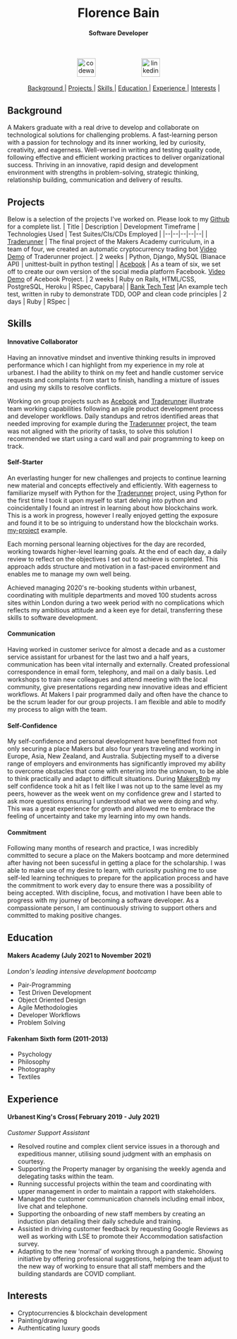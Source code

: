 <h1 align="center">Florence Bain</h1>
<h4 align="center">Software Developer</h4>
<br>
<p align="center">
<a href="https://www.codewars.com/users/florence-bain">
<img src="http://www.softlab.ntua.gr/~nickie/images/logo/codewars.png" alt="codewars" hspace="50" height="42" width="42"></a>
<a href="https://www.linkedin.com/in/florence-bain">
<img src="https://cdn1.iconfinder.com/data/icons/logotypes/32/square-linkedin-512.png" alt="linkedin" hspace="50" height="42" width="42"></a></p>
<ul align="center">
 
[Background ](#background) |
[Projects ](#projects) |
[Skills ](#skills) |
[Education ](#education) |
[Experience ](#experience) |
[Interests](#interests) |
                  
</ul>
                  
## Background
A Makers graduate with a real drive to develop and collaborate on technological solutions for challenging problems. A fast-learning person with a passion for technology and its inner working, led by curiosity, creativity, and eagerness.
Well-versed in writing and testing quality code, following effective and efficient working practices to deliver organizational success. Thriving in an innovative, rapid design and development environment with strengths in problem-solving, strategic thinking, relationship building, communication and delivery of results.
                  
## Projects
Below is a selection of the projects I've worked on. Please look to my [Github](https://github.com/florence-bain) for a complete list.
| Title | Description | Development Timeframe | Technologies Used | Test Suites/CIs/CDs Employed |
|--|--|--|--|--|
| [Traderunner](https://github.com/florence-bain/CRYP-3PO) | The final project of the Makers Academy curriculum, in a team of four, we created an automatic cryptocurrency trading bot [Video Demo](https://drive.google.com/file/d/1Bb8Kh7AoeUf0PBqT9HrgTw0STX3QHgG9/view?usp=sharing) of Traderunner project. | 2 weeks | Python, Django, MySQL (Bianace API) | unittest-built in python testing|
| [Acebook](https://github.com/florence-bain/acebook-runtime-terror) | As a team of six, we set off to create our own version of the social media platform Facebook. [Video Demo](https://drive.google.com/file/d/15NOlogbow6i76ePrIhz91n8AZfqGMpQs/view?usp=sharing) of Acebook Project. | 2 weeks | Ruby on Rails, HTML/CSS, PostgreSQL, Heroku | RSpec, Capybara|
| [Bank Tech Test](https://github.com/florence-bain/bank_tech_test) |An example tech test, written in ruby to demonstrate TDD, OOP and clean code principles | 2 days | Ruby | RSpec |

## Skills

#### Innovative Collaborator
Having an innovative mindset and inventive thinking results in improved performance which I can highlight from my experience in my role at urbanest. I had the ability to think on my feet and handle customer service requests and complaints from start to finish, handling a mixture of issues and using my skills to resolve conflicts.

Working on group projects such as [Acebook](https://github.com/florence-bain/acebook-runtime-terror) and [Traderunner](https://github.com/florence-bain/CRYP-3PO) illustrate team working capabilities following an agile product development process and developer workflows. Daily standups and retros identified areas that needed improving for example during the [Traderunner](https://github.com/florence-bain/CRYP-3PO) project, the team was not aligned with the priority of tasks, to solve this solution I recommended we start using a card wall and pair programming to keep on track.
                  
#### Self-Starter
An everlasting hunger for new challenges and projects to continue learning new material and concepts effectively and efficiently.
With eagerness to familiarize myself with Python for the [Traderunner](https://github.com/florence-bain/CRYP-3PO) project, using Python for the first time I took it upon myself to start delving into python and coincidentally I found an intrest in learning about how blockchains work. This is a work in progress, however I really enjoyed getting the exposure and found it to be so intriguing to understand how the blockchain works. [my-project](https://github.com/florence-bain/my-project) example.

Each morning personal learning objectives for the day are recorded, working towards higher-level learning goals. At the end of each day, a daily review to reflect on the objectives I set out to achieve is completed. This approach adds structure and motivation in a fast-paced environment and enables me to manage my own well being.

Achieved managing 2020's re-booking students within urbanest, coordinating with mulitiple departments and moved 100 students across sites within London during a two week period with no complications which reflects my ambitious attitude and a keen eye for detail, transferring these skills to software development.
                  
#### Communication
Having worked in customer serivce for almost a decade and as a customer service assistant for urbanest for the last two and a half years,  communication has been vital internally and externally. Created professional correspondence in email form, telephony, and mail on a daily basis. Led workshops to train new colleagues and attend meeting with the local community, give presentations regarding new innovative ideas and efficient workflows. At Makers I pair programmed daily and often have the chance to be the scrum leader for our group projects. I am flexible and able to modify my process to align with the team. 
                  
#### Self-Confidence
My self-confidence and personal development have benefitted from not only securing a place Makers but also four years traveling and working in Europe, Asia, New Zealand, and Australia. Subjecting myself to a diverse range of employers and environments has significantly improved my ability to overcome obstacles that come with entering into the unknown, to be able to think practically and adapt to difficult situations.
During [MakersBnb](https://github.com/florence-bain/MakersBnb) my self confidence took a hit as I felt like I was not up to the same level as my peers, however as the week went on my confidence grew and I started to ask more questions ensuring I understood what we were doing and why. This was a great experience for growth and allowed me to embrace the feeling of uncertainty and take my learning into my own hands.
                  
#### Commitment
Following many months of research and practice, I was incredibly committed to secure a place on the Makers bootcamp and more determined after having not been sucessful in getting a place for the scholarship. I was able to make use of my desire to learn, with curiosity pushing me to use self-led learning techniques to prepare for the application process and have the commitment to work every day to ensure there was a possibility of being accepted. With discipline, focus, and motivation I have been able to progress with my journey of becoming a software developer.
As a compassionate person, I am continuously striving to support others and committed to making positive changes.
                  
## Education
                  
#### Makers Academy (July 2021 to November 2021)
*London's leading intensive development bootcamp*
- Pair-Programming
- Test Driven Development
- Object Oriented Design
- Agile Methodologies
- Developer Workflows
- Problem Solving
                  
#### Fakenham Sixth form (2011-2013)
 - Psychology
 - Philosophy
 - Photography
 - Textiles 

## Experience 
#### Urbanest King's Cross( February 2019 - July 2021)
*Customer Support Assistant*
- Resolved routine and complex client service issues in a thorough and expeditious manner, utilising sound judgment with an emphasis on courtesy.
- Supporting the Property manager by organising the weekly agenda and delegating tasks within the team.
- Running successful projects within the team and coordinating with upper management in order to maintain a rapport with stakeholders.
- Managed the customer communication channels including email inbox, live chat and telephone.
- Supporting the onboarding of new staff members by creating an induction plan detailing their daily schedule and training. 
- Assisted in driving customer feedback by requesting Google Reviews as well as working with LSE to promote their Accommodation satisfaction survey.
- Adapting to the new ‘normal’ of working through a pandemic. Showing initiative by offering professional suggestions, helping the team adjust to the new way of working to ensure that all staff members and the building standards are COVID compliant. 

## Interests
- Cryptocurrencies & blockchain development
- Painting/drawing
- Authenticating luxury goods


